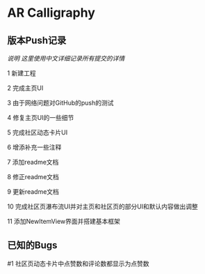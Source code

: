 # AR Calligraphy

## 版本Push记录

_说明 这里使用中文详细记录所有提交的详情_

1 新建工程

2 完成主页UI

3 由于网络问题对GitHub的push的测试

4 修复主页UI的一些细节

5 完成社区动态卡片UI

6 增添补充一些注释

7 添加readme文档

8 修正readme文档

9 更新readme文档

10 完成社区页瀑布流UI并对主页和社区页的部分UI和默认内容做出调整

11 添加NewItemView界面并搭建基本框架

## 已知的Bugs

#1 社区页动态卡片中点赞数和评论数都显示为点赞数